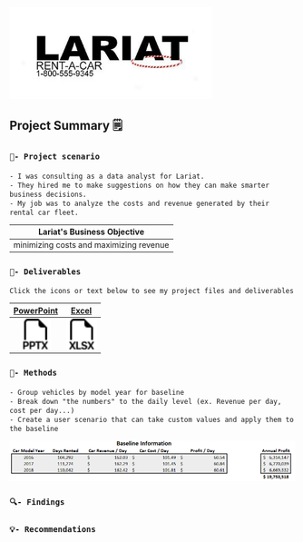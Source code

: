 [<img src="images/dynamic/lariat-logo.jpg" width="358px">](https://github.com/bradfordjohnson/lariat-rentals/blob/main/README.md)

## Project Summary 🗒️
### `🧭- Project scenario`
```
- I was consulting as a data analyst for Lariat.
- They hired me to make suggestions on how they can make smarter business decisions.
- My job was to analyze the costs and revenue generated by their rental car fleet. 
```
| **Lariat's Business Objective** |
|---|
| minimizing costs and maximizing revenue |

### `📂- Deliverables`
```
Click the icons or text below to see my project files and deliverables
```
| [PowerPoint](https://1drv.ms/p/s!Ahpkb3AfX4xfhLwtwCAS3g6L6ZA6sQ?e=3JhUY6) | [Excel](https://1drv.ms/x/s!Ahpkb3AfX4xfhLw5nv0BCOoHdWSS5g?e=knZCre) |
|:---:|:---:|
| [<img src="images/static/filetype-pptx.svg" width="54px">](https://1drv.ms/p/s!Ahpkb3AfX4xfhLwtwCAS3g6L6ZA6sQ?e=3JhUY6) | [<img src="images/static/filetype-xlsx.svg" width="54px">](https://1drv.ms/x/s!Ahpkb3AfX4xfhLw5nv0BCOoHdWSS5g?e=knZCre) |

### `🔧- Methods`
```
- Group vehicles by model year for baseline
- Break down "the numbers" to the daily level (ex. Revenue per day, cost per day...)
- Create a user scenario that can take custom values and apply them to the baseline
```
<img src ="images/dynamic/baseline-table.png">

### `🔍- Findings`

### `💡- Recommendations`
